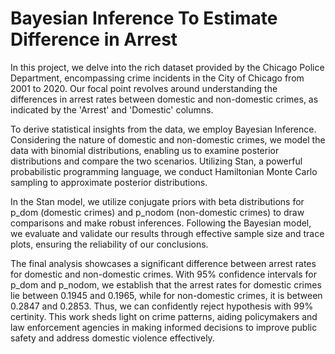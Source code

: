 # Bayesian Inference To Estimate Difference in Arrest
In this project, we delve into the rich dataset provided by the Chicago Police Department, encompassing crime incidents in the City of Chicago from 2001 to 2020. Our focal point revolves around understanding the differences in arrest rates between domestic and non-domestic crimes, as indicated by the 'Arrest' and 'Domestic' columns.

To derive statistical insights from the data, we employ Bayesian Inference. Considering the nature of domestic and non-domestic crimes, we model the data with binomial distributions, enabling us to examine posterior distributions and compare the two scenarios. Utilizing Stan, a powerful probabilistic programming language, we conduct Hamiltonian Monte Carlo sampling to approximate posterior distributions.

In the Stan model, we utilize conjugate priors with beta distributions for p_dom (domestic crimes) and p_nodom (non-domestic crimes) to draw comparisons and make robust inferences. Following the Bayesian model, we evaluate and validate our results through effective sample size and trace plots, ensuring the reliability of our conclusions.

The final analysis showcases a significant difference between arrest rates for domestic and non-domestic crimes. With 95% confidence intervals for p_dom and p_nodom, we establish that the arrest rates for domestic crimes lie between 0.1945 and 0.1965, while for non-domestic crimes, it is between 0.2847 and 0.2853. Thus, we can confidently reject hypothesis with 99% certinity. This work sheds light on crime patterns, aiding policymakers and law enforcement agencies in making informed decisions to improve public safety and address domestic violence effectively.
